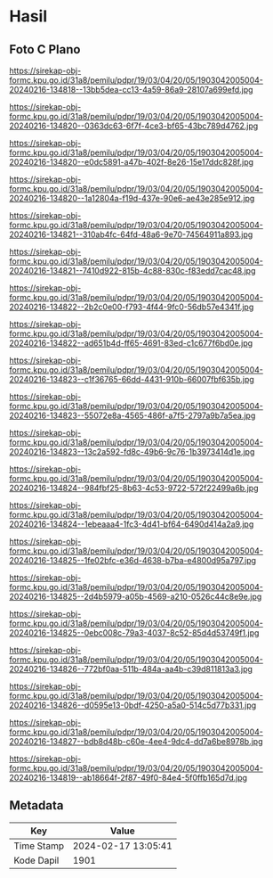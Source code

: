 # Hasil

## Foto C Plano

https://sirekap-obj-formc.kpu.go.id/31a8/pemilu/pdpr/19/03/04/20/05/1903042005004-20240216-134818--13bb5dea-cc13-4a59-86a9-28107a699efd.jpg

https://sirekap-obj-formc.kpu.go.id/31a8/pemilu/pdpr/19/03/04/20/05/1903042005004-20240216-134820--0363dc63-6f7f-4ce3-bf65-43bc789d4762.jpg

https://sirekap-obj-formc.kpu.go.id/31a8/pemilu/pdpr/19/03/04/20/05/1903042005004-20240216-134820--e0dc5891-a47b-402f-8e26-15e17ddc828f.jpg

https://sirekap-obj-formc.kpu.go.id/31a8/pemilu/pdpr/19/03/04/20/05/1903042005004-20240216-134820--1a12804a-f19d-437e-90e6-ae43e285e912.jpg

https://sirekap-obj-formc.kpu.go.id/31a8/pemilu/pdpr/19/03/04/20/05/1903042005004-20240216-134821--310ab4fc-64fd-48a6-9e70-74564911a893.jpg

https://sirekap-obj-formc.kpu.go.id/31a8/pemilu/pdpr/19/03/04/20/05/1903042005004-20240216-134821--7410d922-815b-4c88-830c-f83edd7cac48.jpg

https://sirekap-obj-formc.kpu.go.id/31a8/pemilu/pdpr/19/03/04/20/05/1903042005004-20240216-134822--2b2c0e00-f793-4f44-9fc0-56db57e4341f.jpg

https://sirekap-obj-formc.kpu.go.id/31a8/pemilu/pdpr/19/03/04/20/05/1903042005004-20240216-134822--ad651b4d-ff65-4691-83ed-c1c677f6bd0e.jpg

https://sirekap-obj-formc.kpu.go.id/31a8/pemilu/pdpr/19/03/04/20/05/1903042005004-20240216-134823--c1f36765-66dd-4431-910b-66007fbf635b.jpg

https://sirekap-obj-formc.kpu.go.id/31a8/pemilu/pdpr/19/03/04/20/05/1903042005004-20240216-134823--55072e8a-4565-486f-a7f5-2797a9b7a5ea.jpg

https://sirekap-obj-formc.kpu.go.id/31a8/pemilu/pdpr/19/03/04/20/05/1903042005004-20240216-134823--13c2a592-fd8c-49b6-9c76-1b3973414d1e.jpg

https://sirekap-obj-formc.kpu.go.id/31a8/pemilu/pdpr/19/03/04/20/05/1903042005004-20240216-134824--984fbf25-8b63-4c53-9722-572f22499a6b.jpg

https://sirekap-obj-formc.kpu.go.id/31a8/pemilu/pdpr/19/03/04/20/05/1903042005004-20240216-134824--1ebeaaa4-1fc3-4d41-bf64-6490d414a2a9.jpg

https://sirekap-obj-formc.kpu.go.id/31a8/pemilu/pdpr/19/03/04/20/05/1903042005004-20240216-134825--1fe02bfc-e36d-4638-b7ba-e4800d95a797.jpg

https://sirekap-obj-formc.kpu.go.id/31a8/pemilu/pdpr/19/03/04/20/05/1903042005004-20240216-134825--2d4b5979-a05b-4569-a210-0526c44c8e9e.jpg

https://sirekap-obj-formc.kpu.go.id/31a8/pemilu/pdpr/19/03/04/20/05/1903042005004-20240216-134825--0ebc008c-79a3-4037-8c52-85d4d53749f1.jpg

https://sirekap-obj-formc.kpu.go.id/31a8/pemilu/pdpr/19/03/04/20/05/1903042005004-20240216-134826--772bf0aa-511b-484a-aa4b-c39d811813a3.jpg

https://sirekap-obj-formc.kpu.go.id/31a8/pemilu/pdpr/19/03/04/20/05/1903042005004-20240216-134826--d0595e13-0bdf-4250-a5a0-514c5d77b331.jpg

https://sirekap-obj-formc.kpu.go.id/31a8/pemilu/pdpr/19/03/04/20/05/1903042005004-20240216-134827--bdb8d48b-c60e-4ee4-9dc4-dd7a6be8978b.jpg

https://sirekap-obj-formc.kpu.go.id/31a8/pemilu/pdpr/19/03/04/20/05/1903042005004-20240216-134819--ab18664f-2f87-49f0-84e4-5f0ffb165d7d.jpg


## Metadata

| Key        | Value               |
| ---------- | ------------------- |
| Time Stamp | 2024-02-17 13:05:41 |
| Kode Dapil | 1901                |



